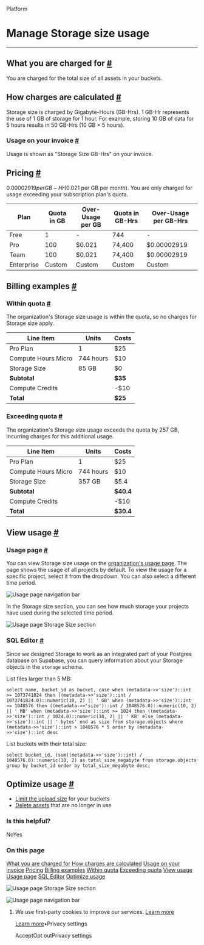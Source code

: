 Platform

# Manage Storage size usage

* * *

## What you are charged for [\#](https://supabase.com/docs/guides/platform/manage-your-usage/storage-size\#what-you-are-charged-for)

You are charged for the total size of all assets in your buckets.

## How charges are calculated [\#](https://supabase.com/docs/guides/platform/manage-your-usage/storage-size\#how-charges-are-calculated)

Storage size is charged by Gigabyte-Hours (GB-Hrs). 1 GB-Hr represents the use of 1 GB of storage for 1 hour.
For example, storing 10 GB of data for 5 hours results in 50 GB-Hrs (10 GB × 5 hours).

### Usage on your invoice [\#](https://supabase.com/docs/guides/platform/manage-your-usage/storage-size\#usage-on-your-invoice)

Usage is shown as "Storage Size GB-Hrs" on your invoice.

## Pricing [\#](https://supabase.com/docs/guides/platform/manage-your-usage/storage-size\#pricing)

$0.00002919 per GB-Hr ($0.021 per GB per month). You are only charged for usage exceeding your subscription plan's quota.

| Plan | Quota in GB | Over-Usage per GB | Quota in GB-Hrs | Over-Usage per GB-Hrs |
| --- | --- | --- | --- | --- |
| Free | 1 | - | 744 | - |
| Pro | 100 | $0.021 | 74,400 | $0.00002919 |
| Team | 100 | $0.021 | 74,400 | $0.00002919 |
| Enterprise | Custom | Custom | Custom | Custom |

## Billing examples [\#](https://supabase.com/docs/guides/platform/manage-your-usage/storage-size\#billing-examples)

### Within quota [\#](https://supabase.com/docs/guides/platform/manage-your-usage/storage-size\#within-quota)

The organization's Storage size usage is within the quota, so no charges for Storage size apply.

| Line Item | Units | Costs |
| --- | --- | --- |
| Pro Plan | 1 | $25 |
| Compute Hours Micro | 744 hours | $10 |
| Storage Size | 85 GB | $0 |
| **Subtotal** |  | **$35** |
| Compute Credits |  | -$10 |
| **Total** |  | **$25** |

### Exceeding quota [\#](https://supabase.com/docs/guides/platform/manage-your-usage/storage-size\#exceeding-quota)

The organization's Storage size usage exceeds the quota by 257 GB, incurring charges for this additional usage.

| Line Item | Units | Costs |
| --- | --- | --- |
| Pro Plan | 1 | $25 |
| Compute Hours Micro | 744 hours | $10 |
| Storage Size | 357 GB | $5.4 |
| **Subtotal** |  | **$40.4** |
| Compute Credits |  | -$10 |
| **Total** |  | **$30.4** |

## View usage [\#](https://supabase.com/docs/guides/platform/manage-your-usage/storage-size\#view-usage)

### Usage page [\#](https://supabase.com/docs/guides/platform/manage-your-usage/storage-size\#usage-page)

You can view Storage size usage on the [organization's usage page](https://supabase.com/dashboard/org/_/usage). The page shows the usage of all projects by default. To view the usage for a specific project, select it from the dropdown. You can also select a different time period.

![Usage page navigation bar](https://supabase.com/docs/_next/image?url=%2Fdocs%2Fimg%2Fguides%2Fplatform%2Fusage-navbar--light.png&w=3840&q=75&dpl=dpl_9xAnUGkSbk4dufV62sNRezafXykJ)

In the Storage size section, you can see how much storage your projects have used during the selected time period.

![Usage page Storage Size section](https://supabase.com/docs/_next/image?url=%2Fdocs%2Fimg%2Fguides%2Fplatform%2Fusage-storage-size--light.png&w=3840&q=75&dpl=dpl_9xAnUGkSbk4dufV62sNRezafXykJ)

### SQL Editor [\#](https://supabase.com/docs/guides/platform/manage-your-usage/storage-size\#sql-editor)

Since we designed Storage to work as an integrated part of your Postgres database on Supabase, you can query information about your Storage objects in the `storage` schema.

List files larger than 5 MB:

`
select
    name,
    bucket_id as bucket,
    case
        when (metadata->>'size')::int >= 1073741824 then
            ((metadata->>'size')::int / 1073741824.0)::numeric(10, 2) || ' GB'
        when (metadata->>'size')::int >= 1048576 then
            ((metadata->>'size')::int / 1048576.0)::numeric(10, 2) || ' MB'
        when (metadata->>'size')::int >= 1024 then
            ((metadata->>'size')::int / 1024.0)::numeric(10, 2) || ' KB'
        else
            (metadata->>'size')::int || ' bytes'
        end as size
from
    storage.objects
where
    (metadata->>'size')::int > 1048576 * 5
order by (metadata->>'size')::int desc
`

List buckets with their total size:

`
select
    bucket_id,
    (sum((metadata->>'size')::int) / 1048576.0)::numeric(10, 2) as total_size_megabyte
from
    storage.objects
group by
    bucket_id
order by
    total_size_megabyte desc;
`

## Optimize usage [\#](https://supabase.com/docs/guides/platform/manage-your-usage/storage-size\#optimize-usage)

- [Limit the upload size](https://supabase.com/docs/guides/storage/production/scaling#limit-the-upload-size) for your buckets
- [Delete assets](https://supabase.com/docs/guides/storage/management/delete-objects) that are no longer in use

### Is this helpful?

NoYes

### On this page

[What you are charged for](https://supabase.com/docs/guides/platform/manage-your-usage/storage-size#what-you-are-charged-for) [How charges are calculated](https://supabase.com/docs/guides/platform/manage-your-usage/storage-size#how-charges-are-calculated) [Usage on your invoice](https://supabase.com/docs/guides/platform/manage-your-usage/storage-size#usage-on-your-invoice) [Pricing](https://supabase.com/docs/guides/platform/manage-your-usage/storage-size#pricing) [Billing examples](https://supabase.com/docs/guides/platform/manage-your-usage/storage-size#billing-examples) [Within quota](https://supabase.com/docs/guides/platform/manage-your-usage/storage-size#within-quota) [Exceeding quota](https://supabase.com/docs/guides/platform/manage-your-usage/storage-size#exceeding-quota) [View usage](https://supabase.com/docs/guides/platform/manage-your-usage/storage-size#view-usage) [Usage page](https://supabase.com/docs/guides/platform/manage-your-usage/storage-size#usage-page) [SQL Editor](https://supabase.com/docs/guides/platform/manage-your-usage/storage-size#sql-editor) [Optimize usage](https://supabase.com/docs/guides/platform/manage-your-usage/storage-size#optimize-usage)

![Usage page Storage Size section](https://supabase.com/docs/_next/image?url=%2Fdocs%2Fimg%2Fguides%2Fplatform%2Fusage-storage-size--light.png&w=3840&q=75&dpl=dpl_9xAnUGkSbk4dufV62sNRezafXykJ)

![Usage page navigation bar](https://supabase.com/docs/_next/image?url=%2Fdocs%2Fimg%2Fguides%2Fplatform%2Fusage-navbar--light.png&w=3840&q=75&dpl=dpl_9xAnUGkSbk4dufV62sNRezafXykJ)

1. We use first-party cookies to improve our services. [Learn more](https://supabase.com/privacy#8-cookies-and-similar-technologies-used-on-our-european-services)



   [Learn more](https://supabase.com/privacy#8-cookies-and-similar-technologies-used-on-our-european-services)•Privacy settings





   AcceptOpt outPrivacy settings